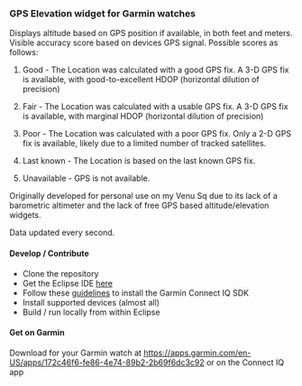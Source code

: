 ### GPS Elevation widget for Garmin watches

Displays altitude based on GPS position if available, in both feet and meters.
Visible accuracy score based on devices GPS signal. Possible scores as follows:

1. Good - The Location was calculated with a good GPS fix. A 3-D GPS fix is available, with good-to-excellent HDOP (horizontal dilution of precision)

2. Fair - The Location was calculated with a usable GPS fix. A 3-D GPS fix is available, with marginal HDOP (horizontal dilution of precision)

3. Poor - The Location was calculated with a poor GPS fix. Only a 2-D GPS fix is available, likely due to a limited number of tracked satellites.

4. Last known - The Location is based on the last known GPS fix.

5. Unavailable - GPS is not available.

Originally developed for personal use on my Venu Sq due to its lack of a barometric altimeter and the lack of free GPS based altitude/elevation widgets.

Data updated every second.

#### Develop / Contribute

- Clone the repository
- Get the Eclipse IDE [here](https://www.eclipse.org/ide/ "here") 
- Follow these [guidelines](http:/https://developer.garmin.com/connect-iq/sdk// "here") to install the Garmin Connect IQ SDK
- Install supported devices (almost all)
- Build / run locally from within Eclipse

#### Get on Garmin

Download for your Garmin watch at https://apps.garmin.com/en-US/apps/172c46f6-fe86-4e74-89b2-2b69f6dc3c92 or on the Connect IQ app